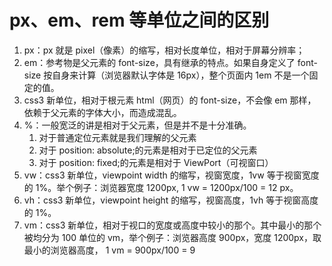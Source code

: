 # px、em、rem 等单位之间的区别

1. px：px 就是 pixel（像素）的缩写，相对长度单位，相对于屏幕分辨率；
2. em：参考物是父元素的 font-size，具有继承的特点。如果自身定义了 font-size 按自身来计算（浏览器默认字体是 16px），整个页面内 1em 不是一个固定的值。
3. css3 新单位，相对于根元素 html（网页）的 font-size，不会像 em 那样，依赖于父元素的字体大小，而造成混乱。
4. %：一般宽泛的讲是相对于父元素，但是并不是十分准确。
   1. 对于普通定位元素就是我们理解的父元素
   2. 对于 position: absolute;的元素是相对于已定位的父元素
   3. 对于 position: fixed;的元素是相对于 ViewPort（可视窗口）
5. vw：css3 新单位，viewpoint width 的缩写，视窗宽度，1vw 等于视窗宽度的 1%。举个例子：浏览器宽度 1200px, 1 vw = 1200px/100 = 12 px。
6. vh：css3 新单位，viewpoint height 的缩写，视窗高度，1vh 等于视窗高度的 1%。
7. vm：css3 新单位，相对于视口的宽度或高度中较小的那个。其中最小的那个被均分为 100 单位的 vm，举个例子：浏览器高度 900px，宽度 1200px，取最小的浏览器高度， 1 vm = 900px/100 = 9
